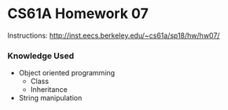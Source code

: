 CS61A Homework 07
=======
Instructions: http://inst.eecs.berkeley.edu/~cs61a/sp18/hw/hw07/

### Knowledge Used
* Object oriented programming
    * Class
    * Inheritance
* String manipulation